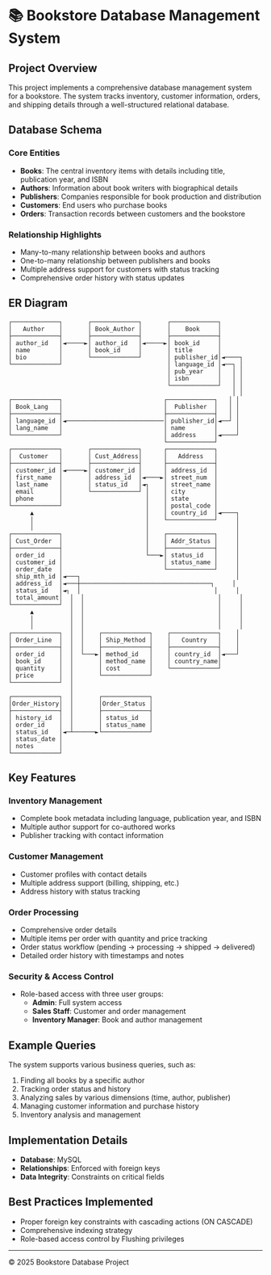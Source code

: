 
# 📚 Bookstore Database Management System

## Project Overview
This project implements a comprehensive database management system for a bookstore. The system tracks inventory, customer information, orders, and shipping details through a well-structured relational database.

## Database Schema

### Core Entities
- **Books**: The central inventory items with details including title, publication year, and ISBN
- **Authors**: Information about book writers with biographical details
- **Publishers**: Companies responsible for book production and distribution
- **Customers**: End users who purchase books
- **Orders**: Transaction records between customers and the bookstore

### Relationship Highlights
- Many-to-many relationship between books and authors
- One-to-many relationship between publishers and books
- Multiple address support for customers with status tracking
- Comprehensive order history with status updates

## ER Diagram
```
┌─────────────┐       ┌─────────────┐       ┌─────────────┐
│   Author    │       │ Book_Author │       │    Book     │
├─────────────┤       ├─────────────┤       ├─────────────┤
│ author_id   │◄─────►│ author_id   │◄─────►│ book_id     │
│ name        │       │ book_id     │       │ title       │
│ bio         │       └─────────────┘       │ publisher_id│◄────┐
└─────────────┘                             │ language_id │◄──┐ │
                                            │ pub_year    │   │ │
                                            │ isbn        │   │ │
                                            └─────────────┘   │ │
                                                              │ │
┌─────────────┐                            ┌─────────────┐   │ │
│ Book_Lang   │                            │  Publisher  │   │ │
├─────────────┤                            ├─────────────┤   │ │
│ language_id │◄───────────────────────────│ publisher_id│◄──┘ │
│ lang_name   │                            │ name        │     │
└─────────────┘                            │ address     │◄────┘
                                           └─────────────┘
┌─────────────┐       ┌─────────────┐      ┌─────────────┐
│  Customer   │       │ Cust_Address│      │   Address   │
├─────────────┤       ├─────────────┤      ├─────────────┤
│ customer_id │◄─────►│ customer_id │      │ address_id  │
│ first_name  │       │ address_id  │◄────►│ street_num  │
│ last_name   │       │ status_id   │◄┐    │ street_name │
│ email       │       └─────────────┘ │    │ city        │
│ phone       │                       │    │ state       │
└─────────────┘                       │    │ postal_code │
      ▲                               │    │ country_id  │◄────┐
      │                               │    └─────────────┘     │
      │                               │                        │
┌─────────────┐                       │    ┌─────────────┐     │
│ Cust_Order  │                       │    │ Addr_Status │     │
├─────────────┤                       │    ├─────────────┤     │
│ order_id    │                       └───►│ status_id   │     │
│ customer_id │                            │ status_name │     │
│ order_date  │                            └─────────────┘     │
│ ship_mth_id │◄───┐                                           │
│ address_id  │◄───┼────────────────────────────────────┐     │
│ status_id   │◄┐  │                                     │     │
│ total_amount│  │  │                                     │     │
└─────────────┘  │  │                                     │     │
      ▲          │  │                                     │     │
      │          │  │                                     │     │
      │          │  │                                     │     │
┌─────────────┐  │  │    ┌─────────────┐    ┌─────────────┐    │
│ Order_Line  │  │  │    │ Ship_Method │    │   Country   │    │
├─────────────┤  │  │    ├─────────────┤    ├─────────────┤    │
│ order_id    │  │  └───►│ method_id   │    │ country_id  │◄───┘
│ book_id     │  │       │ method_name │    │ country_name│
│ quantity    │  │       │ cost        │    └─────────────┘
│ price       │  │       └─────────────┘
└─────────────┘  │
                 │
┌─────────────┐  │       ┌─────────────┐
│Order_History│  │       │Order_Status │
├─────────────┤  │       ├─────────────┤
│ history_id  │  │       │ status_id   │
│ order_id    │  │       │ status_name │
│ status_id   │◄─┴──────►└─────────────┘
│ status_date │
│ notes       │
└─────────────┘
```

## Key Features

### Inventory Management
- Complete book metadata including language, publication year, and ISBN
- Multiple author support for co-authored works
- Publisher tracking with contact information

### Customer Management
- Customer profiles with contact details
- Multiple address support (billing, shipping, etc.)
- Address history with status tracking

### Order Processing
- Comprehensive order details
- Multiple items per order with quantity and price tracking
- Order status workflow (pending → processing → shipped → delivered)
- Detailed order history with timestamps and notes

### Security & Access Control
- Role-based access with three user groups:
  - **Admin**: Full system access
  - **Sales Staff**: Customer and order management
  - **Inventory Manager**: Book and author management

## Example Queries

The system supports various business queries, such as:

1. Finding all books by a specific author
2. Tracking order status and history
3. Analyzing sales by various dimensions (time, author, publisher)
4. Managing customer information and purchase history
5. Inventory analysis and management

## Implementation Details

- **Database**: MySQL
- **Relationships**: Enforced with foreign keys
- **Data Integrity**: Constraints on critical fields


## Best Practices Implemented


- Proper foreign key constraints with cascading actions (ON CASCADE)
- Comprehensive indexing strategy
- Role-based access control by Flushing privileges

---

© 2025 Bookstore Database Project
